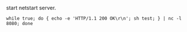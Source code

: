 
start netstart server.

```
while true; do { echo -e 'HTTP/1.1 200 OK\r\n'; sh test; } | nc -l 8080; done
```
